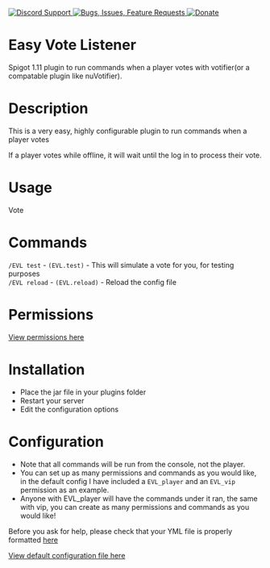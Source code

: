 [ ![Discord Support](https://www.mediafire.com/convkey/1f30/84f194magcxff186g.jpg) ](https://discord.gg/p5DAvc6)
[ ![Bugs, Issues, Feature Requests](https://www.mediafire.com/convkey/3860/99n15b2cbgvnp416g.jpg) ](../../issues)
[ ![Donate](https://www.mediafire.com/convkey/3ac7/eurlt0tntrc95zh6g.jpg) ](https://www.paypal.com/cgi-bin/webscr?cmd=_s-xclick&hosted_button_id=THXHQ5287TBA8)


# Easy Vote Listener

Spigot 1.11 plugin to run commands when a player votes with votifier(or a compatable plugin like nuVotifier).

# Description
This is a very easy, highly configurable plugin to run commands when a player votes

If a player votes while offline, it will wait until the log in to process their vote.

# Usage
Vote

# Commands

`/EVL test` - `(EVL.test)` - This will simulate a vote for you, for testing purposes  
`/EVL reload` - `(EVL.reload)` - Reload the config file

# Permissions
[View permissions here](../../blob/master/src/plugin.yml)


# Installation
- Place the jar file in your plugins folder
- Restart your server
- Edit the configuration options

# Configuration

- Note that all commands will be run from the console, not the player.  
- You can set up as many permissions and commands as you would like, in the default config I have included a `EVL_player` and an `EVL_vip` permission as an example.  
- Anyone with EVL_player will have the commands under it ran, the same with vip, you can create as many permissions and commands as you would like!
    
Before you ask for help, please check that your YML file is properly formatted [here](http://yaml-online-parser.appspot.com/)

[View default configuration file here](../../blob/master/src/config.yml)
